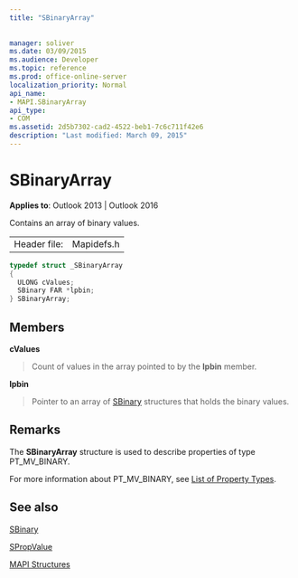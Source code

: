 ```yaml
---
title: "SBinaryArray"
 
 
manager: soliver
ms.date: 03/09/2015
ms.audience: Developer
ms.topic: reference
ms.prod: office-online-server
localization_priority: Normal
api_name:
- MAPI.SBinaryArray
api_type:
- COM
ms.assetid: 2d5b7302-cad2-4522-beb1-7c6c711f42e6
description: "Last modified: March 09, 2015"
---
```


# SBinaryArray

  
  
**Applies to**: Outlook 2013 | Outlook 2016 
  
Contains an array of binary values. 
  
|||
|:-----|:-----|
|Header file:  <br/> |Mapidefs.h  <br/> |
   
```cpp
typedef struct _SBinaryArray
{
  ULONG cValues;
  SBinary FAR *lpbin;
} SBinaryArray;

```

## Members

 **cValues**
  
> Count of values in the array pointed to by the **lpbin** member. 
    
 **lpbin**
  
> Pointer to an array of [SBinary](sbinary.md) structures that holds the binary values. 
    
## Remarks

The **SBinaryArray** structure is used to describe properties of type PT_MV_BINARY. 
  
For more information about PT_MV_BINARY, see [List of Property Types](property-types.md).
  
## See also



[SBinary](sbinary.md)
  
[SPropValue](spropvalue.md)


[MAPI Structures](mapi-structures.md)

